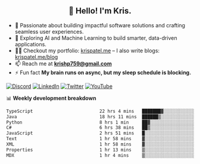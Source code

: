 <h2 align="center">👋 Hello! I'm Kris.</h2>

- 🚀 Passionate about building impactful software solutions and crafting seamless user experiences.<br>
- 🤖 Exploring AI and Machine Learning to build smarter, data-driven applications.<br>
- 👨‍💻 Checkout my portfolio: [krispatel.me](https://krispatel.me) – I also write blogs: [krispatel.me/blog](https://krispatel.me/blog)
- 📫 Reach me at **krishp759@gmail.com**<br>
- ⚡ Fun fact **My brain runs on async, but my sleep schedule is blocking.**

[![Discord](https://img.shields.io/badge/discord-36393e?style=for-the-badge&logo=discord&logoColor=#5865F2)](https://discord.gg/684004012210651146)
[![LinkedIn](https://img.shields.io/badge/linkedin-0072b1?style=for-the-badge&logo=linkedin&logoColor=#0A66C2)](linkedin.com/in/kris-patel-985158250/)
[![Twitter](https://img.shields.io/badge/Twitter-1DA1F2?style=for-the-badge&logo=twitter&logoColor=white)](https://twitter.com/Kris__Logan)
[![YouTube](https://img.shields.io/badge/YouTube-FF0000?style=for-the-badge&logo=youtube&logoColor=white)](https://youtube.com/@krisgenics4404) 

📊 **Weekly development breakdown**
<!--START_SECTION:waka-->

```txt
TypeScript                         22 hrs 4 mins   ███████▓░░░░░░░░░░░░░░░░░   31.03 %
Java                               18 hrs 11 mins  ██████▒░░░░░░░░░░░░░░░░░░   25.56 %
Python                             8 hrs 1 min     ██▓░░░░░░░░░░░░░░░░░░░░░░   11.28 %
C#                                 6 hrs 38 mins   ██▒░░░░░░░░░░░░░░░░░░░░░░   09.34 %
JavaScript                         2 hrs 51 mins   █░░░░░░░░░░░░░░░░░░░░░░░░   04.03 %
Text                               1 hr 58 mins    ▓░░░░░░░░░░░░░░░░░░░░░░░░   02.78 %
XML                                1 hr 58 mins    ▓░░░░░░░░░░░░░░░░░░░░░░░░   02.77 %
Properties                         1 hr 13 mins    ▒░░░░░░░░░░░░░░░░░░░░░░░░   01.71 %
MDX                                1 hr 4 mins     ▒░░░░░░░░░░░░░░░░░░░░░░░░   01.50 %
```

<!--END_SECTION:waka-->
